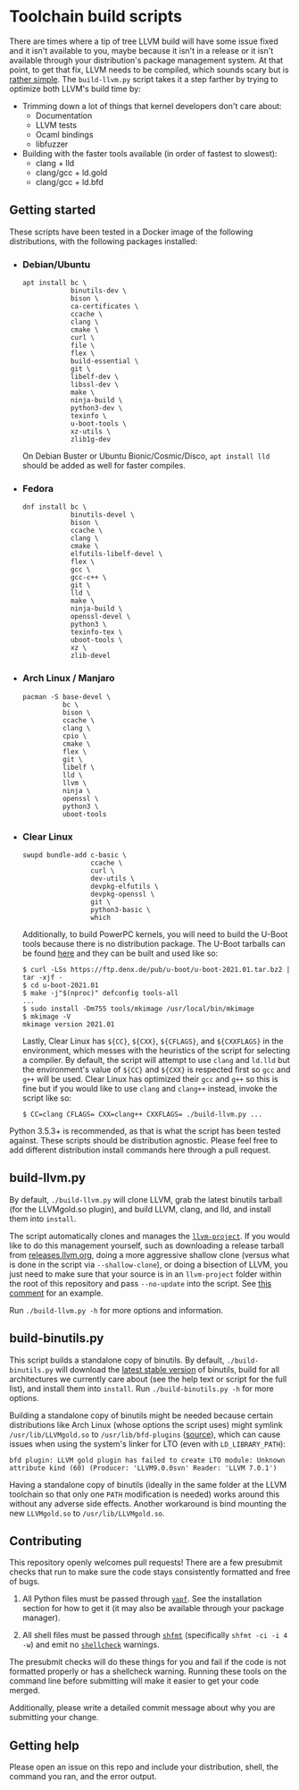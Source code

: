 # Toolchain build scripts

There are times where a tip of tree LLVM build will have some issue fixed and it isn't available to you, maybe because it isn't in a release or it isn't available through your distribution's package management system. At that point, to get that fix, LLVM needs to be compiled, which sounds scary but is [rather simple](https://llvm.org/docs/GettingStarted.html). The `build-llvm.py` script takes it a step farther by trying to optimize both LLVM's build time by:

* Trimming down a lot of things that kernel developers don't care about:
  * Documentation
  * LLVM tests
  * Ocaml bindings
  * libfuzzer
* Building with the faster tools available (in order of fastest to slowest):
  * clang + lld
  * clang/gcc + ld.gold
  * clang/gcc + ld.bfd

## Getting started

These scripts have been tested in a Docker image of the following distributions, with the following packages installed:

* ### Debian/Ubuntu

  ```
  apt install bc \
              binutils-dev \
              bison \
              ca-certificates \
              ccache \
              clang \
              cmake \
              curl \
              file \
              flex \
              build-essential \
              git \
              libelf-dev \
              libssl-dev \
              make \
              ninja-build \
              python3-dev \
              texinfo \
              u-boot-tools \
              xz-utils \
              zlib1g-dev
  ```

  On Debian Buster or Ubuntu Bionic/Cosmic/Disco, `apt install lld` should be added as well for faster compiles.

* ### Fedora

  ```
  dnf install bc \
              binutils-devel \
              bison \
              ccache \
              clang \
              cmake \
              elfutils-libelf-devel \
              flex \
              gcc \
              gcc-c++ \
              git \
              lld \
              make \
              ninja-build \
              openssl-devel \
              python3 \
              texinfo-tex \
              uboot-tools \
              xz \
              zlib-devel
  ```

* ### Arch Linux / Manjaro

  ```
  pacman -S base-devel \
            bc \
            bison \
            ccache \
            clang \
            cpio \
            cmake \
            flex \
            git \
            libelf \
            lld \
            llvm \
            ninja \
            openssl \
            python3 \
            uboot-tools
  ```

* ### Clear Linux

  ```
  swupd bundle-add c-basic \
                   ccache \
                   curl \
                   dev-utils \
                   devpkg-elfutils \
                   devpkg-openssl \
                   git \
                   python3-basic \
                   which
  ```

  Additionally, to build PowerPC kernels, you will need to build the U-Boot tools because there is no distribution package. The U-Boot tarballs can be found [here](https://ftp.denx.de/pub/u-boot/) and they can be built and used like so:

  ```
  $ curl -LSs https://ftp.denx.de/pub/u-boot/u-boot-2021.01.tar.bz2 | tar -xjf -
  $ cd u-boot-2021.01
  $ make -j"$(nproc)" defconfig tools-all
  ...
  $ sudo install -Dm755 tools/mkimage /usr/local/bin/mkimage
  $ mkimage -V
  mkimage version 2021.01
  ```

  Lastly, Clear Linux has `${CC}`, `${CXX}`, `${CFLAGS}`, and `${CXXFLAGS}` in the environment, which messes with the heuristics of the script for selecting a compiler. By default, the script will attempt to use `clang` and `ld.lld` but the environment's value of `${CC}` and `${CXX}` is respected first so `gcc` and `g++` will be used. Clear Linux has optimized their `gcc` and `g++` so this is fine but if you would like to use `clang` and `clang++` instead, invoke the script like so:

  ```
  $ CC=clang CFLAGS= CXX=clang++ CXXFLAGS= ./build-llvm.py ...
  ```


Python 3.5.3+ is recommended, as that is what the script has been tested against. These scripts should be distribution agnostic. Please feel free to add different distribution install commands here through a pull request.

## build-llvm.py

By default, `./build-llvm.py` will clone LLVM, grab the latest binutils tarball (for the LLVMgold.so plugin), and build LLVM, clang, and lld, and install them into `install`.

The script automatically clones and manages the [`llvm-project`](https://github.com/llvm/llvm-project). If you would like to do this management yourself, such as downloading a release tarball from [releases.llvm.org](https://releases.llvm.org/), doing a more aggressive shallow clone (versus what is done in the script via `--shallow-clone`), or doing a bisection of LLVM, you just need to make sure that your source is in an `llvm-project` folder within the root of this repository and pass `--no-update` into the script. See [this comment](https://github.com/ClangBuiltLinux/tc-build/issues/75#issuecomment-604374071) for an example.

Run `./build-llvm.py -h` for more options and information.

## build-binutils.py

This script builds a standalone copy of binutils. By default, `./build-binutils.py` will download the [latest stable version](https://www.gnu.org/software/binutils/) of binutils, build for all architectures we currently care about (see the help text or script for the full list), and install them into `install`. Run `./build-binutils.py -h` for more options.

Building a standalone copy of binutils might be needed because certain distributions like Arch Linux (whose options the script uses) might symlink `/usr/lib/LLVMgold.so` to `/usr/lib/bfd-plugins` ([source](https://bugs.archlinux.org/task/28479)), which can cause issues when using the system's linker for LTO (even with `LD_LIBRARY_PATH`):

```
bfd plugin: LLVM gold plugin has failed to create LTO module: Unknown attribute kind (60) (Producer: 'LLVM9.0.0svn' Reader: 'LLVM 7.0.1')
```

Having a standalone copy of binutils (ideally in the same folder at the LLVM toolchain so that only one `PATH` modification is needed) works around this without any adverse side effects. Another workaround is bind mounting the new `LLVMgold.so` to `/usr/lib/LLVMgold.so`.

## Contributing

This repository openly welcomes pull requests! There are a few presubmit checks that run to make sure the code stays consistently formatted and free of bugs.

1. All Python files must be passed through [`yapf`](https://github.com/google/yapf). See the installation section for how to get it (it may also be available through your package manager).

2. All shell files must be passed through [`shfmt`](https://github.com/mvdan/sh) (specifically `shfmt -ci -i 4 -w`) and emit no [`shellcheck`](https://github.com/koalaman/shellcheck) warnings.

The presubmit checks will do these things for you and fail if the code is not formatted properly or has a shellcheck warning. Running these tools on the command line before submitting will make it easier to get your code merged.

Additionally, please write a detailed commit message about why you are submitting your change.

## Getting help

Please open an issue on this repo and include your distribution, shell, the command you ran, and the error output.
